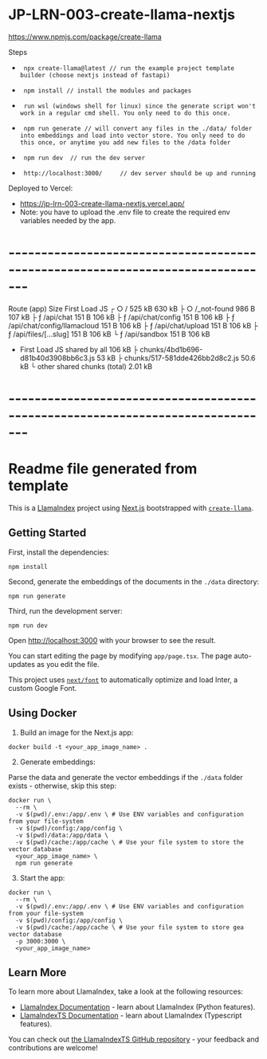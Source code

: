 # JP-LRN-003-create-llama-nextjs
https://www.npmjs.com/package/create-llama

Steps
 -      npx create-llama@latest // run the example project template builder (choose nextjs instead of fastapi)
 -      npm install // install the modules and packages
 -      run wsl (windows shell for linux) since the generate script won't work in a regular cmd shell. You only need to do this once.
 -      npm run generate // will convert any files in the ./data/ folder into embeddings and load into vector store. You only need to do this once, or anytime you add new files to the /data folder
 -      npm run dev  // run the dev server
 -      http://localhost:3000/     // dev server should be up and running


Deployed to Vercel:
 - https://jp-lrn-003-create-llama-nextjs.vercel.app/
 - Note: you have to upload the .env file to create the required env variables needed by the app. 


# -------------------------------------------------------------------------------

Route (app)                              Size     First Load JS
┌ ○ /                                    525 kB          630 kB
├ ○ /_not-found                          986 B           107 kB
├ ƒ /api/chat                            151 B           106 kB
├ ƒ /api/chat/config                     151 B           106 kB
├ ƒ /api/chat/config/llamacloud          151 B           106 kB
├ ƒ /api/chat/upload                     151 B           106 kB
├ ƒ /api/files/[...slug]                 151 B           106 kB
└ ƒ /api/sandbox                         151 B           106 kB
+ First Load JS shared by all            106 kB
  ├ chunks/4bd1b696-d81b40d3908bb6c3.js  53 kB
  ├ chunks/517-581dde426bb2d8c2.js       50.6 kB
  └ other shared chunks (total)          2.01 kB


# -------------------------------------------------------------------------------
# Readme file generated from template

This is a [LlamaIndex](https://www.llamaindex.ai/) project using [Next.js](https://nextjs.org/) bootstrapped with [`create-llama`](https://github.com/run-llama/LlamaIndexTS/tree/main/packages/create-llama).

## Getting Started

First, install the dependencies:

```
npm install
```

Second, generate the embeddings of the documents in the `./data` directory:

```
npm run generate
```

Third, run the development server:

```
npm run dev
```

Open [http://localhost:3000](http://localhost:3000) with your browser to see the result.

You can start editing the page by modifying `app/page.tsx`. The page auto-updates as you edit the file.

This project uses [`next/font`](https://nextjs.org/docs/basic-features/font-optimization) to automatically optimize and load Inter, a custom Google Font.

## Using Docker

1. Build an image for the Next.js app:

```
docker build -t <your_app_image_name> .
```

2. Generate embeddings:

Parse the data and generate the vector embeddings if the `./data` folder exists - otherwise, skip this step:

```
docker run \
  --rm \
  -v $(pwd)/.env:/app/.env \ # Use ENV variables and configuration from your file-system
  -v $(pwd)/config:/app/config \
  -v $(pwd)/data:/app/data \
  -v $(pwd)/cache:/app/cache \ # Use your file system to store the vector database
  <your_app_image_name> \
  npm run generate
```

3. Start the app:

```
docker run \
  --rm \
  -v $(pwd)/.env:/app/.env \ # Use ENV variables and configuration from your file-system
  -v $(pwd)/config:/app/config \
  -v $(pwd)/cache:/app/cache \ # Use your file system to store gea vector database
  -p 3000:3000 \
  <your_app_image_name>
```

## Learn More

To learn more about LlamaIndex, take a look at the following resources:

- [LlamaIndex Documentation](https://docs.llamaindex.ai) - learn about LlamaIndex (Python features).
- [LlamaIndexTS Documentation](https://ts.llamaindex.ai) - learn about LlamaIndex (Typescript features).

You can check out [the LlamaIndexTS GitHub repository](https://github.com/run-llama/LlamaIndexTS) - your feedback and contributions are welcome!



